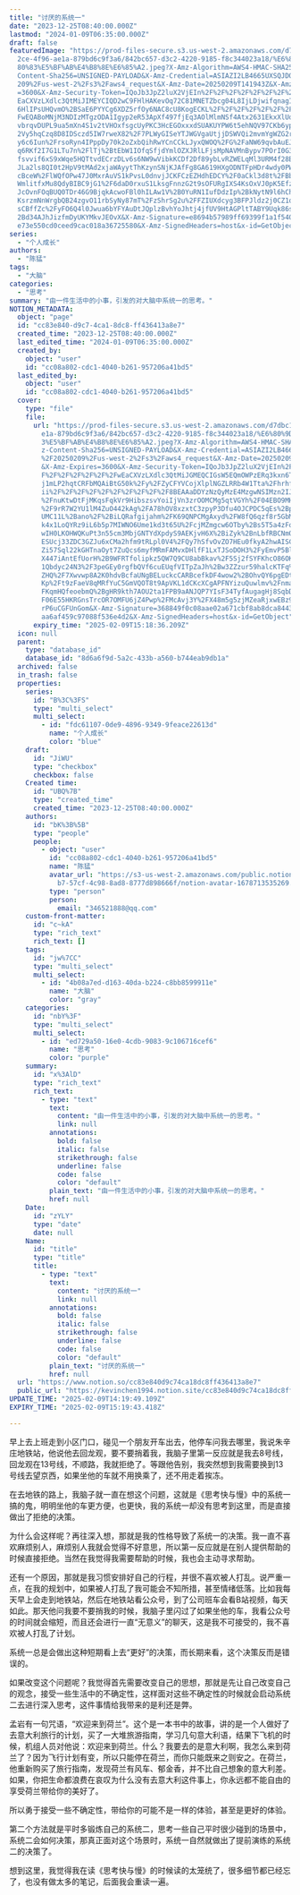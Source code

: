 ```yaml
---
title: "讨厌的系统一"
date: "2023-12-25T08:40:00.000Z"
lastmod: "2024-01-09T06:35:00.000Z"
draft: false
featuredImage: "https://prod-files-secure.s3.us-west-2.amazonaws.com/d7dbc101-8\
  2ce-4f96-ae1a-879bd6c9f3a6/842bc657-d3c2-4220-9185-f8c344023a18/%E6%80%9D%E8%\
  80%83%E5%BF%AB%E4%B8%8E%E6%85%A2.jpeg?X-Amz-Algorithm=AWS4-HMAC-SHA256&X-Amz-\
  Content-Sha256=UNSIGNED-PAYLOAD&X-Amz-Credential=ASIAZI2LB4665UXSQJDO%2F20250\
  209%2Fus-west-2%2Fs3%2Faws4_request&X-Amz-Date=20250209T141943Z&X-Amz-Expires\
  =3600&X-Amz-Security-Token=IQoJb3JpZ2luX2VjEIn%2F%2F%2F%2F%2F%2F%2F%2F%2F%2Fw\
  EaCXVzLXdlc3QtMiJIMEYCIQD2wC9FHlHAKevOq72C81MNETZbcg04L8IjLDjwifqnagIhANs%2B2\
  6HlIPsUHQvmO%2BSaE6PYYCg6XDZ5rfOy6NAC8cU8KogECKL%2F%2F%2F%2F%2F%2F%2F%2F%2F%2\
  FwEQABoMNjM3NDIzMTgzODA1Igyp2eR53ApXf497fjEq3AOlMlmNSf4Atx2631EkxXlUqIiEI%2BF\
  vbrqvDUPL9ua5mXn4S1v2tVHOxfsgcUyPKC3HcEGOxxxdSUAKUYPW6t5ehNQV97CKb6ypYusFhiDk\
  2Vy5hqCzq8D8IDSczd5IW7rweX82%2F7PLWyGISeYTJWGVgaUtjjDSWVQi2mvmYgWZG2rw08hShK7\
  y6c6Iun%2FrsoRyn4IPppDy70k2oZxbQihRwYCnCCkLJyxQWOQ%2FG%2FaNW69qvbAuEJm9fo%2Ba\
  q6RKf2I7G1LTu7n%2FlTj%2BtEbW1IOfqSfjdYmlOZXJRlLFjsMpNAVMnBypv7POrI0G3a0fIniU2\
  fsvvif6xS9xWqe5HQTtvdECrzDLv6s6NW9wVibkKCDf2Df89ybLvRZWELqMl3URM4f28Bx2Tdycnd\
  JLa2ls8QI0t2HpV9tMAd2xjaWAyytThKzynSNjKJAfFg8GA619HXgODNTFpHDr4wdy0PWqvjdfpFg\
  cBceW%2FlWQfOPw47J0MxrAuVS1kPvsL0dnvjJCKFCzEZHdhEDCY%2F0aCkl3d8t%2FBbHmq39NdU\
  WmlitfxMu8QdyBIBC9jG1%2F6daD0rxuS1LksgFnnzG2t9sOFURgIXS4KsOxVJ0pK5Efz0xvNrz2m\
  JcOvnFOqBUQ0TDr46G9BjqkAcwoFBl0hILAw1V%2B0YuRN1IufDdzIp%2BkNytN9l6hChMkwkAEa2\
  KsrzmNnWrgbQB24zgvO11rbSyNy87mT%2FzShrSg2u%2FFZIUXdcyg3BFPJldz2j0CZ1qedExRbw1\
  sCBffZc%2FyFO6Q4l0Jwua6bYFYAuDtJQplzBvhYoJhtj4jfUV9HtAGPltTABY9Uqk86sXVW%2Fk%\
  2Bd34AJhJizfmDyUKYMkvJEOvX&X-Amz-Signature=e8694b57989ff69399f1a1f540c57f6ce8\
  e73e550cd0ceed9cac018a36725580&X-Amz-SignedHeaders=host&x-id=GetObject"
series:
  - "个人成长"
authors:
  - "陈猛"
tags:
  - "大脑"
categories:
  - "思考"
summary: "由一件生活中的小事，引发的对大脑中系统一的思考。"
NOTION_METADATA:
  object: "page"
  id: "cc83e840-d9c7-4ca1-8dc8-ff436413a8e7"
  created_time: "2023-12-25T08:40:00.000Z"
  last_edited_time: "2024-01-09T06:35:00.000Z"
  created_by:
    object: "user"
    id: "cc08a802-cdc1-4040-b261-957206a41bd5"
  last_edited_by:
    object: "user"
    id: "cc08a802-cdc1-4040-b261-957206a41bd5"
  cover:
    type: "file"
    file:
      url: "https://prod-files-secure.s3.us-west-2.amazonaws.com/d7dbc101-82ce-4f96-a\
        e1a-879bd6c9f3a6/842bc657-d3c2-4220-9185-f8c344023a18/%E6%80%9D%E8%80%8\
        3%E5%BF%AB%E4%B8%8E%E6%85%A2.jpeg?X-Amz-Algorithm=AWS4-HMAC-SHA256&X-Am\
        z-Content-Sha256=UNSIGNED-PAYLOAD&X-Amz-Credential=ASIAZI2LB466QNCICJX3\
        %2F20250209%2Fus-west-2%2Fs3%2Faws4_request&X-Amz-Date=20250209T141836Z\
        &X-Amz-Expires=3600&X-Amz-Security-Token=IQoJb3JpZ2luX2VjEIn%2F%2F%2F%2\
        F%2F%2F%2F%2F%2F%2FwEaCXVzLXdlc3QtMiJGMEQCIGsW5EQmOWPzERq3kxn6TiVAl5Kxu\
        j1mLP2hqtCRFbMQAiBtG50k%2Fy%2FZyCFYVCojXlplNGZLRRb4W1Tta%2FhrhfWgqSqIBA\
        ii%2F%2F%2F%2F%2F%2F%2F%2F%2F%2F8BEAAaDDYzNzQyMzE4MzgwNSIMzn2IJ6lekZ5Iw\
        %2FnuKtwDtFjMKqsFqkVr9HibszsvYoiIjVn3zrOOMCMg5qtVGYh%2F04EBO9MHOfguoVfE\
        %2F9rR7W2YU1lM4ZuO442kAg%2FA78hOV8xzxtC3zpyP3Dfu4OJCPDC5qEs%2Bpm8BSLqUq\
        UMC11L%2Bano%2F%2BiLQRafgijahm%2FK69QNPCMgAxyd%2FW8fQ6qzf8r5GbMUb1fJEdy\
        k4x1LoQYRz9iL6b5p7MIWNO6Ume1kd3t65U%2FcjMZmgcw6OTby%2Bs5T5a4zFqlHmgaaHr\
        wIH0LKOHWQKuPt3n55cm3MbjGNTYdXpdyS9AEKjvH6X%2BiZyk%2BnLbfRBCNmQF0WDjxi5\
        ESUcj33ZDC3GZJu6xCMa2hfm9tRLpl0V4%2FQy7hSfvOvZO7HEu0fkyA2hwAISCx7eM2EZt\
        Zi57Sql22kGHTnaOyt7ZuQcs6myfMRmFAMvxDHlfF1LxTJSoDOH3%2FyEmvP5Ble2ixiJrm\
        X447iAntEfUorH%2B9WFRTfolipkz5QW7Q9CU8abBkav%2F5Sj2fSYFKhcO86OKwp1Wg6uq\
        1Qbdyc24N3%2F3peGEy0rgfbQVf6cuEUqfVITpZaJh%2Bw3ZZzur59halcKTFq%2BxJWAYU\
        ZHQ%2F7Xwvwp8A2K0hdvBcfaUNgBELuckcCARBcefkDF4wow2%2BOhvQY6pgEDt8doYOmPh\
        Kp%2Ft9zFaeV8qMRfYuC5GmVQOT8t9ApVKL1dCKcXCgAPFNYizuQuwlmv%2Fnma%2BPuZaP\
        FKqmHQfeoebmQ%2BgHR9kth7AOU2ta1FPB9aANJQP7YIsF34TyfAugagHj8SqbDJ4bvFr%2\
        F06E55HKRGnsTrcOR7OMFU6jZ4Pwp%2FMcAvj3Y%2FX48m5g5zjMZeaRjxwEBz9PWkxcT1e\
        rP6uCGFUnGom&X-Amz-Signature=368849f0c08aae02a671cbf8ab8dca8443bdc0370e\
        aa6af459c97088f536e4d2&X-Amz-SignedHeaders=host&x-id=GetObject"
      expiry_time: "2025-02-09T15:18:36.209Z"
  icon: null
  parent:
    type: "database_id"
    database_id: "8d6a6f9d-5a2c-433b-a560-b744eab9db1a"
  archived: false
  in_trash: false
  properties:
    series:
      id: "B%3C%3FS"
      type: "multi_select"
      multi_select:
        - id: "fdc61107-0de9-4896-9349-9feace22613d"
          name: "个人成长"
          color: "blue"
    draft:
      id: "JiWU"
      type: "checkbox"
      checkbox: false
    Created time:
      id: "UBQ%7B"
      type: "created_time"
      created_time: "2023-12-25T08:40:00.000Z"
    authors:
      id: "bK%3B%5B"
      type: "people"
      people:
        - object: "user"
          id: "cc08a802-cdc1-4040-b261-957206a41bd5"
          name: "陈猛"
          avatar_url: "https://s3-us-west-2.amazonaws.com/public.notion-static.com/775523\
            b7-57cf-4c98-8ad8-8777d898666f/notion-avatar-1678713535269.png"
          type: "person"
          person:
            email: "346521888@qq.com"
    custom-front-matter:
      id: "c~kA"
      type: "rich_text"
      rich_text: []
    tags:
      id: "jw%7CC"
      type: "multi_select"
      multi_select:
        - id: "4b08a7ed-d163-40da-b224-c8bb8599911e"
          name: "大脑"
          color: "gray"
    categories:
      id: "nbY%3F"
      type: "multi_select"
      multi_select:
        - id: "ed729a50-16e0-4cdb-9083-9c106716cef6"
          name: "思考"
          color: "purple"
    summary:
      id: "x%3AlD"
      type: "rich_text"
      rich_text:
        - type: "text"
          text:
            content: "由一件生活中的小事，引发的对大脑中系统一的思考。"
            link: null
          annotations:
            bold: false
            italic: false
            strikethrough: false
            underline: false
            code: false
            color: "default"
          plain_text: "由一件生活中的小事，引发的对大脑中系统一的思考。"
          href: null
    Date:
      id: "zYLY"
      type: "date"
      date: null
    Name:
      id: "title"
      type: "title"
      title:
        - type: "text"
          text:
            content: "讨厌的系统一"
            link: null
          annotations:
            bold: false
            italic: false
            strikethrough: false
            underline: false
            code: false
            color: "default"
          plain_text: "讨厌的系统一"
          href: null
  url: "https://www.notion.so/cc83e840d9c74ca18dc8ff436413a8e7"
  public_url: "https://kevinchen1994.notion.site/cc83e840d9c74ca18dc8ff436413a8e7"
UPDATE_TIME: "2025-02-09T14:19:49.109Z"
EXPIRY_TIME: "2025-02-09T15:19:43.418Z"

---
```

<link rel="stylesheet" href="https://cdn.jsdelivr.net/npm/katex@0.16.2/dist/katex.min.css" integrity="sha384-bYdxxUwYipFNohQlHt0bjN/LCpueqWz13HufFEV1SUatKs1cm4L6fFgCi1jT643X" crossorigin="anonymous">


早上去上班走到小区门口，碰见一个朋友开车出去，他停车问我去哪里，我说朱辛庄地铁站，他说他去回龙观，要不要捎着我，我脑子里第一反应就是我去8号线，回龙观在13号线，不顺路，我就拒绝了。等跟他告别，我突然想到我需要换到13号线去望京西，如果坐他的车就不用换乘了，还不用走着挨冻。


在去地铁的路上，我脑子就一直在想这个问题，这就是《思考快与慢》中的系统一搞的鬼，明明坐他的车更方便，也更快，我的系统一却没有思考到这里，而是直接做出了拒绝的决策。


为什么会这样呢？再往深入想，那就是我的性格导致了系统一的决策。我一直不喜欢麻烦别人，麻烦别人我就会觉得不好意思，所以第一反应就是在别人提供帮助的时候直接拒绝。当然在我觉得我需要帮助的时候，我也会主动寻求帮助。


还有一个原因，那就是我习惯安排好自己的行程，并很不喜欢被人打乱。说严重一点，在我的规划中，如果被人打乱了我可能会不知所措，甚至情绪低落。比如我每天早上会走到地铁站，然后在地铁站看公众号，到了公司班车会看B站视频，每天如此。那天他问我要不要捎我的时候，我脑子里闪过了如果坐他的车，我看公众号的时间就会缩短，而且还会进行一直“无意义”的聊天，这是我不可接受的，我不喜欢被人打乱了计划。


系统一总是会做出这种短期看上去“更好”的决策，而长期来看，这个决策反而是错误的。


如果改变这个问题呢？我觉得首先需要改变自己的思想，那就是先让自己改变自己的观念，接受一些生活中的不确定性，这样面对这些不确定性的时候就会启动系统二去进行深入思考，这件事情给我带来的是利还是弊。


孟岩有一句咒语，“欢迎来到荷兰”。这个是一本书中的故事，讲的是一个人做好了去意大利旅行的计划，买了一大堆旅游指南，学习几句意大利语，结果下飞机的时候，机组人员对他说：欢迎来到荷兰。什么？我要去的是意大利啊，我怎么来到荷兰了？因为飞行计划有变，所以只能停在荷兰，而你只能既来之则安之。在荷兰，他重新购买了旅行指南，发现荷兰有风车、郁金香，并不比自己想象的意大利差。如果，你把生命都浪费在哀叹为什么没有去意大利这件事上，你永远都不能自由的享受荷兰带给你的美好了。


所以勇于接受一些不确定性，带给你的可能不是一样的体验，甚至是更好的体验。


第二个方法就是平时多锻炼自己的系统二，思考一些自己平时很少碰到的场景中，系统二会如何决策，那真正面对这个场景时，系统一自然就做出了提前演练的系统二的决策了。


想到这里，我觉得我在读《思考快与慢》的时候读的太笼统了，很多细节都已经忘了，也没有做太多的笔记，后面我会重读一遍。


